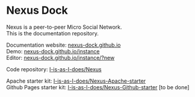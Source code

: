 # Nexus Dock

Nexus is a peer-to-peer Micro Social Network.  
This is the documentation repository.  
  
Documentation website: [nexus-dock.github.io](https://nexus-dock.github.io/)   
Demo: [nexus-dock.github.io/instance](https://nexus-dock.github.io/instance)  
Editor: [nexus-dock.github.io/instance/?new](https://nexus-dock.github.io/instance/?new)  

Code repository: [I-is-as-I-does/Nexus](https://github.com/I-is-as-I-does/Nexus) 
  
Apache starter kit: [I-is-as-I-does/Nexus-Apache-starter](https://github.com/I-is-as-I-does/Nexus-Apache-starter)  
Github Pages starter kit: [I-is-as-I-does/Nexus-Github-starter](https://github.com/I-is-as-I-does/Nexus-Github-starter) [to be done]